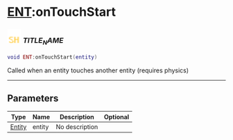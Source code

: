 # [ENT](../ent/README.md):onTouchStart

### <img src="../../.gitbook/assets/shared.png" width="32" height="32" /> $TITLE_NAME$

```lua
void ENT:onTouchStart(entity)
```

Called when an entity touches another entity (requires physics)<br>

-----------------
## Parameters

| Type   | Name | Description | Optional |
| ------ | ---- | ----------- | -------: |
| [Entity](../entity/README.md) | entity | No description |  |
